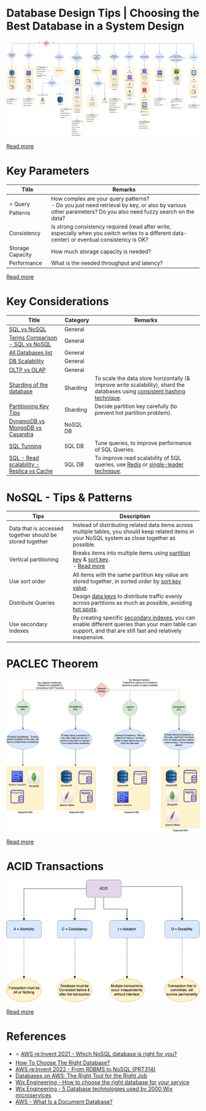 # Database Design Tips | Choosing the Best Database in a System Design

![](DatabaseDesign.png)

[Read more](https://www.youtube.com/watch?v=cODCpXtPHbQ)

# Key Parameters

| Title                 | Remarks                                                                                                                                                        |
|-----------------------|----------------------------------------------------------------------------------------------------------------------------------------------------------------|
| :star: Query Patterns | How complex are your query patterns? <br/>- Do you just need retrieval by key, or also by various other parameters? Do you also need fuzzy search on the data? |
| Consistency           | Is strong consistency required (read after write, especially when you switch writes to a different data-center) or eventual consistency is OK?                 |
| Storage Capacity      | How much storage capacity is needed?                                                                                                                           |
| Performance           | What is the needed throughput and latency?                                                                                                                     |

[Read more](https://medium.com/wix-engineering/how-to-choose-the-right-database-for-your-service-97b1670c5632)

# Key Considerations

| Title                                                                              | Category | Remarks                                                                                                                                                                    |
|------------------------------------------------------------------------------------|----------|----------------------------------------------------------------------------------------------------------------------------------------------------------------------------|
| [SQL vs NoSQL](SQLvsNoSQL.md)                                                      | General  |                                                                                                                                                                            |
| [Terms Comparison - SQL vs NoSQL](TermsComparisons.md)                             | General  |                                                                                                                                                                            |
| [All Databases list](All-DBs-List.md)                                              | General  |                                                                                                                                                                            |
| [DB Scalability](Scalability.md)                                                   | General  |                                                                                                                                                                            |
| [OLTP vs OLAP](OLTPvsOTAP.md)                                                      | General  |                                                                                                                                                                            |
| [Sharding of the database](3_PartitioningSharding/Readme.md)                       | Sharding | To scale the data store horizontally (& improve write scalability), shard the databases using [consistent hashing technique](3_PartitioningSharding/ConsistentHashing.md). |
| [Partitioning Key Tips](3_PartitioningSharding/PartitionKey/Readme.md)             | Sharding | Decide partition key carefully (to prevent hot partition problem).                                                                                                         |
| [DynamoDB vs MongoDB vs Casandra](DynamoDBVsMongoDBVsCasandra.md)                  | NoSQL DB |                                                                                                                                                                            |
| [SQL Tunning](7_SQL-Databases/SQLTuning.md)                                        | SQL DB   | Tune queries, to improve performance of SQL Queries.                                                                                                                       |
| [SQL - Read scalability - Replica vs Cache](7_SQL-Databases/ReadReplicaVsCache.md) | SQL DB   | To improve read scalability of SQL queries, use [Redis](8_InMemory-Databases/Redis) or [single-leader technique](4_Consistency&Replication/SingleLeaderReplication.md).    |

# NoSQL - Tips & Patterns

| Tips                                                     | Description                                                                                                                                                                                                                                                                                          |
|----------------------------------------------------------|------------------------------------------------------------------------------------------------------------------------------------------------------------------------------------------------------------------------------------------------------------------------------------------------------|
| Data that is accessed together should be stored together | Instead of distributing related data items across multiple tables, you should keep related items in your NoSQL system as close together as possible.                                                                                                                                                 |
| Vertical partitioning                                    | Breaks items into multiple items using [partition key](3_PartitioningSharding/PartitionKey/Readme.md) & [sort key](3_PartitioningSharding/PartitionKey/SortKey.md).<br/>- [Read more](https://aws.amazon.com/blogs/database/use-vertical-partitioning-to-scale-data-efficiently-in-amazon-dynamodb/) |
| Use sort order                                           | All items with the same partition key value are stored together, in sorted order by [sort key value](3_PartitioningSharding/PartitionKey/SortKey.md).                                                                                                                                                |
| Distribute Queries                                       | Design [data keys](3_PartitioningSharding/PartitionKey/Readme.md) to distribute traffic evenly across partitions as much as possible, avoiding [hot spots](3_PartitioningSharding/PartitionKey/HotPartition.md).                                                                                     |
| Use secondary indexes                                    | By creating specific [secondary indexes](../2_AWSServices/6_DatabaseServices/AmazonDynamoDB/SecondaryIndexes.md), you can enable different queries than your main table can support, and that are still fast and relatively inexpensive.                                                             |

# PACLEC Theorem

![](2_CAP&PACELCTheorems/PACELC_Diagram.drawio.png)

[Read more](2_CAP&PACELCTheorems/Readme.md)

# ACID Transactions

![](1_ACIDTransactions/assets/ACID_Property_DBMS.drawio.png)

[Read more](1_ACIDTransactions/Readme.md)

# References
- :star: [AWS re:Invent 2021 - Which NoSQL database is right for you?](https://www.youtube.com/watch?v=ivBaro-8PhI)
- [How To Choose The Right Database?](https://www.youtube.com/watch?v=kkeFE6iRfMM)
- [AWS re:Invent 2022 - From RDBMS to NoSQL (PRT314)](https://www.youtube.com/watch?v=eEENrNKxCdw)
- [Databases on AWS: The Right Tool for the Right Job](https://www.youtube.com/watch?v=WE8N5BU5MeI&t=3710s)
- [Wix Engineering - How to choose the right database for your service](https://medium.com/wix-engineering/how-to-choose-the-right-database-for-your-service-97b1670c5632)
- [Wix Engineering - 5 Database technologies used by 2000 Wix microservices](https://medium.com/wix-engineering/5-database-technologies-used-by-2000-wix-microservices-e4769638b8c3)
- [AWS - What Is a Document Database?](https://aws.amazon.com/nosql/document/)